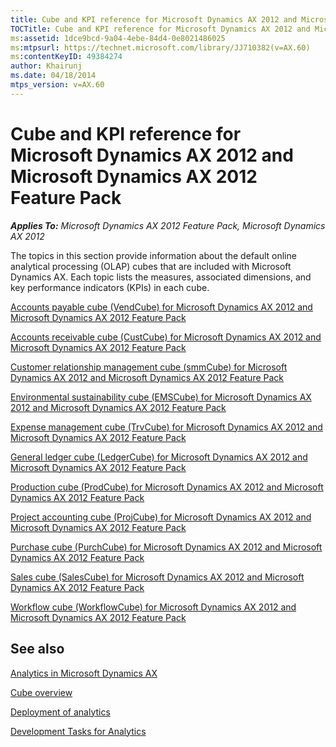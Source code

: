 ```yaml
---
title: Cube and KPI reference for Microsoft Dynamics AX 2012 and Microsoft Dynamics AX 2012 Feature Pack
TOCTitle: Cube and KPI reference for Microsoft Dynamics AX 2012 and Microsoft Dynamics AX 2012 Feature Pack
ms:assetid: 1dce9bcd-9a04-4ebe-84d4-0e8021486025
ms:mtpsurl: https://technet.microsoft.com/library/JJ710382(v=AX.60)
ms:contentKeyID: 49384274
author: Khairunj
ms.date: 04/18/2014
mtps_version: v=AX.60
---
```


# Cube and KPI reference for Microsoft Dynamics AX 2012 and Microsoft Dynamics AX 2012 Feature Pack 


_**Applies To:** Microsoft Dynamics AX 2012 Feature Pack, Microsoft Dynamics AX 2012_

The topics in this section provide information about the default online analytical processing (OLAP) cubes that are included with Microsoft Dynamics AX. Each topic lists the measures, associated dimensions, and key performance indicators (KPIs) in each cube.

[Accounts payable cube (VendCube) for Microsoft Dynamics AX 2012 and Microsoft Dynamics AX 2012 Feature Pack](accounts-payable-cube-vendcube-for-microsoft-dynamics-ax-2012-and-microsoft-dynamics-ax-2012-feature-pack.md)

[Accounts receivable cube (CustCube) for Microsoft Dynamics AX 2012 and Microsoft Dynamics AX 2012 Feature Pack](accounts-receivable-cube-custcube-for-microsoft-dynamics-ax-2012-and-microsoft-dynamics-ax-2012-feature-pack.md)

[Customer relationship management cube (smmCube) for Microsoft Dynamics AX 2012 and Microsoft Dynamics AX 2012 Feature Pack](customer-relationship-management-cube-smmcube-for-microsoft-dynamics-ax-2012-and-microsoft-dynamics-ax-2012-feature-pack.md)

[Environmental sustainability cube (EMSCube) for Microsoft Dynamics AX 2012 and Microsoft Dynamics AX 2012 Feature Pack](environmental-sustainability-cube-emscube-for-microsoft-dynamics-ax-2012-and-microsoft-dynamics-ax-2012-feature-pack.md)

[Expense management cube (TrvCube) for Microsoft Dynamics AX 2012 and Microsoft Dynamics AX 2012 Feature Pack](expense-management-cube-trvcube-for-microsoft-dynamics-ax-2012-and-microsoft-dynamics-ax-2012-feature-pack.md)

[General ledger cube (LedgerCube) for Microsoft Dynamics AX 2012 and Microsoft Dynamics AX 2012 Feature Pack](general-ledger-cube-ledgercube-for-microsoft-dynamics-ax-2012-and-microsoft-dynamics-ax-2012-feature-pack.md)

[Production cube (ProdCube) for Microsoft Dynamics AX 2012 and Microsoft Dynamics AX 2012 Feature Pack](production-cube-prodcube-for-microsoft-dynamics-ax-2012-and-microsoft-dynamics-ax-2012-feature-pack.md)

[Project accounting cube (ProjCube) for Microsoft Dynamics AX 2012 and Microsoft Dynamics AX 2012 Feature Pack](project-accounting-cube-projcube-for-microsoft-dynamics-ax-2012-and-microsoft-dynamics-ax-2012-feature-pack.md)

[Purchase cube (PurchCube) for Microsoft Dynamics AX 2012 and Microsoft Dynamics AX 2012 Feature Pack](purchase-cube-purchcube-for-microsoft-dynamics-ax-2012-and-microsoft-dynamics-ax-2012-feature-pack.md)

[Sales cube (SalesCube) for Microsoft Dynamics AX 2012 and Microsoft Dynamics AX 2012 Feature Pack](sales-cube-salescube-for-microsoft-dynamics-ax-2012-and-microsoft-dynamics-ax-2012-feature-pack.md)

[Workflow cube (WorkflowCube) for Microsoft Dynamics AX 2012 and Microsoft Dynamics AX 2012 Feature Pack](workflow-cube-workflowcube-for-microsoft-dynamics-ax-2012-and-microsoft-dynamics-ax-2012-feature-pack.md)

## See also

[Analytics in Microsoft Dynamics AX](analytics-in-microsoft-dynamics-ax.md)

[Cube overview](cube-overview.md)

[Deployment of analytics](deployment-of-analytics.md)

[Development Tasks for Analytics](development-tasks-for-analytics.md)

  


